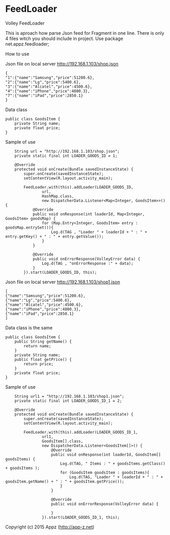 # FeedLoader
Volley FeedLoader

This is aproach how parse Json feed for Fragment in one line. There is only 4 files witch you should include in project. Use package net.appz.feedloader;

How to use<br>

Json file on local server http://192.168.1.103/shop.json
```
{
"1":{"name":"Samsung","price":51200.6},
"2":{"name":"Lg","price":5400.6},
"3":{"name":"Alcatel","price":4500.6},
"4":{"name":"iPhone","price":4800.3},
"7":{"name":"iPad","price":2850.1}
}
```
Data class
```
public class GoodsItem {
    private String name;
    private float price;
}
```
Sample of use
```
    String url = "http://192.168.1.103/shop.json";
    private static final int LOADER_GOODS_ID = 1;

    @Override
    protected void onCreate(Bundle savedInstanceState) {
        super.onCreate(savedInstanceState);
        setContentView(R.layout.activity_main);

        FeedLoader.with(this).addLoader(LOADER_GOODS_ID,
                url,
                HashMap.class,
                new DispatcherData.Listener<Map<Integer, GoodsItem>>() {
            @Override
            public void onResponse(int loaderId, Map<Integer, GoodsItem> goodsMap) {
                for (Map.Entry<Integer, GoodsItem> entry : goodsMap.entrySet()){
                    Log.d(TAG , "Loader " + loaderId + " : " + entry.getKey() + " : " + entry.getValue());
                }
            }

            @Override
            public void onErrorResponse(VolleyError data) {
                Log.d(TAG , "onErrorResponse :" + data);
            }
        }).start(LOADER_GOODS_ID, this);
```

Json file on local server http://192.168.1.103/shop1.json
```
[
{"name":"Samsung","price":51200.6},
{"name":"Lg","price":5400.6},
{"name":"Alcatel","price":4500.6},
{"name":"iPhone","price":4800.3},
{"name":"iPad","price":2850.1}
]
```
Data class is the same
```
public class GoodsItem {
    public String getName() {
        return name;
    }
    private String name;
    public float getPrice() {
        return price;
    }
    private float price;
}
```
Sample of use
```
    String url1 = "http://192.168.1.103/shop1.json";
    private static final int LOADER_GOODS_ID_1 = 2;

    @Override
    protected void onCreate(Bundle savedInstanceState) {
        super.onCreate(savedInstanceState);
        setContentView(R.layout.activity_main);

        FeedLoader.with(this).addLoader(LOADER_GOODS_ID_1,
                url1,
                GoodsItem[].class,
                new DispatcherData.Listener<GoodsItem[]>() {
                    @Override
                    public void onResponse(int loaderId, GoodsItem[] goodsItems) {
                        Log.d(TAG, " Items : " + goodsItems.getClass() + goodsItems );
                        for (GoodsItem goodsItem : goodsItems){
                            Log.d(TAG, "Loader " + loaderId + " : " + goodsItem.getName() + " : " + goodsItem.getPrice());
                        }
                    }

                    @Override
                    public void onErrorResponse(VolleyError data) {

                    }
                }).start(LOADER_GOODS_ID_1, this);

```







Copyright (c) 2015 Appz (http://app-z.net)
